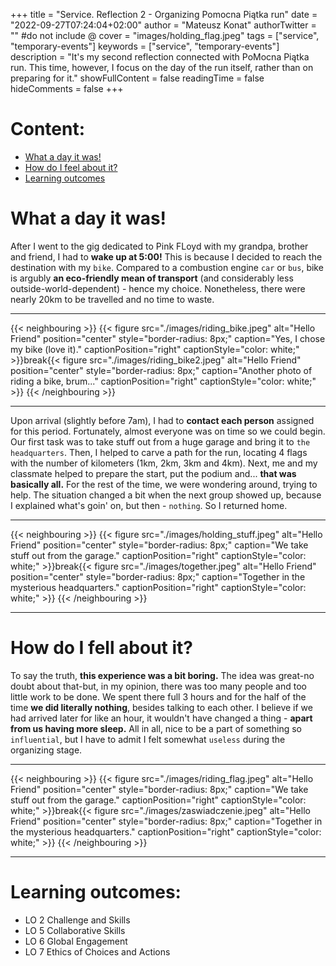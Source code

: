 +++
title = "Service. Reflection 2 - Organizing Pomocna Piątka run"
date = "2022-09-27T07:24:04+02:00"
author = "Mateusz Konat"
authorTwitter = "" #do not include @
cover = "images/holding_flag.jpeg"
tags = ["service", "temporary-events"]
keywords = ["service", "temporary-events"]
description = "It's my second reflection connected with PoMocna Piątka run. This time, however, I focus on the day of the run itself, rather than on preparing for it."
showFullContent = false
readingTime = false
hideComments = false
+++

# Content:
- [What a day it was!](/portfolio/posts/pomocna-piatka-organization/#what-a-day-it-was)
- [How do I feel about it?](/portfolio/posts/pomocna-piatka-organization/#how-do-i-fell-about-it)
- [Learning outcomes](/portfolio/posts/pomocna-piatka-organization/#learning-outcomes)

# What a day it was!
After I went to the gig dedicated to Pink FLoyd with my grandpa, brother and friend, I had to **wake up at 5:00!** This is because I decided to reach the destination with my `bike`. Compared to a combustion engine `car` or `bus`, bike is argubly **an eco-friendly mean of transport** (and considerably less outside-world-dependent) - hence my choice. Nonetheless, there were nearly 20km to be travelled and no time to waste.

***
{{< neighbouring >}}
{{< figure src="./images/riding_bike.jpeg" alt="Hello Friend" position="center" style="border-radius: 8px;" caption="Yes, I chose my bike (love it)." captionPosition="right" captionStyle="color: white;" >}}break{{< figure src="./images/riding_bike2.jpeg" alt="Hello Friend" position="center" style="border-radius: 8px;" caption="Another photo of riding a bike, brum..." captionPosition="right" captionStyle="color: white;" >}}
{{< /neighbouring >}}
***

Upon arrival (slightly before 7am), I had to **contact each person** assigned for this period. Fortunately, almost everyone was on time so we could begin. Our first task was to take stuff out from a huge garage and bring it to `the headquarters`. Then, I helped to carve a path for the run, locating 4 flags with the number of kilometers (1km, 2km, 3km and 4km). Next, me and my classmate helped to prepare the start, put the podium and... **that was basically all.** For the rest of the time, we were wondering around, trying to help. The situation changed a bit when the next group showed up, because I explained what's goin' on, but then - `nothing`. So I returned home.

***
{{< neighbouring >}}
{{< figure src="./images/holding_stuff.jpeg" alt="Hello Friend" position="center" style="border-radius: 8px;" caption="We take stuff out from the garage." captionPosition="right" captionStyle="color: white;" >}}break{{< figure src="./images/together.jpeg" alt="Hello Friend" position="center" style="border-radius: 8px;" caption="Together in the mysterious headquarters." captionPosition="right" captionStyle="color: white;" >}}
{{< /neighbouring >}}
***

# How do I fell about it?
To say the truth, **this experience was a bit boring.** The idea was great-no doubt about that-but, in my opinion, there was too many people and too little work to be done. We spent there full 3 hours and for the half of the time **we did literally nothing**, besides talking to each other. I believe if we had arrived later for like an hour, it wouldn't have changed a thing - **apart from us having more sleep.** All in all, nice to be a part of something so `influential`, but I have to admit I felt somewhat `useless` during the organizing stage.

***
{{< neighbouring >}}
{{< figure src="./images/riding_flag.jpeg" alt="Hello Friend" position="center" style="border-radius: 8px;" caption="We take stuff out from the garage." captionPosition="right" captionStyle="color: white;" >}}break{{< figure src="./images/zaswiadczenie.jpeg" alt="Hello Friend" position="center" style="border-radius: 8px;" caption="Together in the mysterious headquarters." captionPosition="right" captionStyle="color: white;" >}}
{{< /neighbouring >}}
***

# Learning outcomes:
- LO 2 Challenge and Skills
- LO 5 Collaborative Skills
- LO 6 Global Engagement
- LO 7 Ethics of Choices and Actions

